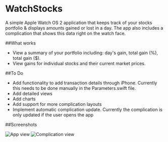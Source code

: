 # WatchStocks
A simple Apple Watch OS 2 application that keeps track of your stocks portfolio &amp; displays amounts gained or lost in a day. The app also includes a complication that shows this data right on the watch face. 

##What works

- View a summary of your portfolio including: day's gain, total gain (%), total gain ($).
- View gains for individual stocks and their current market prices.

##To Do

- Add functionality to add transaction details through iPhone. Currently this needs to be done manually in the Parameters.swift file.
- Add detailed views
- Add charts
- Add support for more complication layouts
- Implement automatic complication update. Currently the complication is only updated if the user opens the app

##Screenshots

![App view](https://raw.githubusercontent.com/willedflipper66/WatchStocks/master/Screenshots/IMG_0746.PNG "App view")
![Complication view](https://raw.githubusercontent.com/willedflipper66/WatchStocks/master/Screenshots/IMG_0746.PNG "Complication view")
